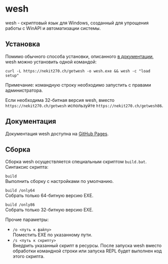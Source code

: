 # wesh
wesh - cкриптовый язык для Windows, созданный для упрощения работы с WinAPI и автоматизации системы.

## Установка
Помимо обычного способа установки, описанного [в документации](https://nekit270ch.github.io/wesh/#%D1%81%D0%BA%D0%B0%D1%87%D0%B8%D0%B2%D0%B0%D0%BD%D0%B8%D0%B5-%D0%B8-%D1%83%D1%81%D1%82%D0%B0%D0%BD%D0%BE%D0%B2%D0%BA%D0%B0), wesh можно установить одной командой:

`curl -L https://nekit270.ch/getwesh -o wesh.exe && wesh -c "load setup"`

Примечание: командную строку необходимо запустить с правами администратора.

Если необходима 32-битная версия wesh, вместо `https://nekit270.ch/getwesh` используйте `https://nekit270.ch/getwesh86`.

## Документация
Документация wesh доступна на [GitHub Pages](https://nekit270ch.github.io/wesh).

## Сборка
Сборка wesh осуществляется специальным скриптом `build.bat`. Синтаксис скрипта:

`build`  
Выполнить сборку с настройками по умолчанию.

`build /only64`  
Собрать только 64-битную версию EXE.

`build /only86`  
Собрать только 32-битную версию EXE.

Прочие параметры:
- `/o <путь к файлу>`  
  Поместить EXE по указанному пути.
- `/s <путь к скрипту>`  
  Внедрить указанный скрипт в ресурсы. После запуска wesh вместо обработки командной строки или запуска REPL будет выполнен код этого скрипта.
